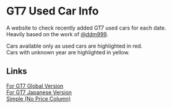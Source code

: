 # GT7 Used Car Info  
A website to check recently added GT7 used cars for each date.  
Heavily based on the work of [@ddm999](https://github.com/ddm999/gt7info).  

Cars available only as used cars are highlighted in red.  
Cars with unknown year are highlighted in yellow.  

## Links
[For GT7 Global Version](https://twajp.github.io/test/)  
[For GT7 Japanese Version](https://twajp.github.io/test/jp)  
[Simple (No Price Column)](https://twajp.github.io/test/simple)  
